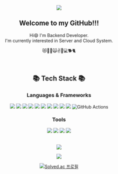 <!--
**wanzaS2/wanzaS2** is a ✨ _special_ ✨ repository because its `README.md` (this file) appears on your GitHub profile.

Here are some ideas to get you started:

- 🔭 I’m currently working on ...
- 🌱 I’m currently learning ...
- 👯 I’m looking to collaborate on ...
- 🤔 I’m looking for help with ...
- 💬 Ask me about ...
- 📫 How to reach me: ...
- 😄 Pronouns: ...
- ⚡ Fun fact: ...
-->

<div align='center'>
  
  <img src="https://capsule-render.vercel.app/api?type=transparent&text=☆moon_gang★&fontSize=40&fontColor=1E90FF&animation=fadeIn">
  
  <h2>Welcome to my GitHub!!!</h2>
  Hi😄 I'm Backend Developer.<br/>
  I'm currently interested in Server and Cloud System.
  <p>😻🤩💗🙀✌👊💻🐕🐈</p>
  <br>
  
  <h2>📚 Tech Stack 📚</h2>
  <h3>Languages & Frameworks</h3>
  <img src="https://img.shields.io/badge/Java-007396?style=for-the-badge&logo=Java&logoColor=white"/>
  <img src="https://img.shields.io/badge/Spring-6DB33F?style=for-the-badge&logo=Spring&logoColor=white"/>
  <img src="https://img.shields.io/badge/Spring Boot-6DB33F?style=for-the-badge&logo=Spring Boot&logoColor=white"/>
  <img src="https://img.shields.io/badge/React Native-09D3AC?style=for-the-badge&logo=Create React App&logoColor=white"/>
  <img src="https://img.shields.io/badge/JavaScript-F7DF1E?style=for-the-badge&logo=JavaScript&logoColor=white"/>
   <img src="https://img.shields.io/badge/TypeScript-3178C6?style=for-the-badge&logo=TypeScript&logoColor=white"/>
  <img src="https://img.shields.io/badge/HTML-E34F26?style=for-the-badge&logo=HTML5&logoColor=white"/>
  <img src="https://img.shields.io/badge/Python-3776AB?style=for-the-badge&logo=Python&logoColor=white"/>
  <img src="https://img.shields.io/badge/Mysql-4479A1?style=for-the-badge&logo=MySql&logoColor=white"/>
  <img src="https://img.shields.io/badge/AWS-232F3E?style=for-the-badge&logo=Amazon AWS&logoColor=white"/>
  <img alt="GitHub Actions" src ="https://img.shields.io/badge/GitHub Actions-2088FF.svg?&style=for-the-badge&logo=GitHub Actions&logoColor=white"/>

  
  <h3>Tools</h3>
  <img src="https://img.shields.io/badge/Git-F05032?style=for-the-badge&logo=Git&logoColor=white"/>
  <img src="https://img.shields.io/badge/GitHub-181717?style=for-the-badge&logo=GitHub&logoColor=white"/>
  <img src="https://img.shields.io/badge/IntelliJ-000000?style=for-the-badge&logo=IntelliJ IDEA&logoColor=white"/>
  <img src="https://img.shields.io/badge/Visual Studio Code-007ACC?style=for-the-badge&logo=Visual Studio Code&logoColor=white"/><br/><br/><br/>
  
  <img src="https://github-readme-stats.vercel.app/api?username=wanzaS2&show_icons=true&theme=tokyonight"/>
  <br>
  
<a href="https://github.com/wanzaS2"><img align="center" src="https://github-readme-stats.vercel.app/api/top-langs/?username=wanzaS2&layout=compact&theme=tokyonight&hide_border=true" /></a> 

[![Solved.ac 프로필](http://mazassumnida.wtf/api/v2/generate_badge?boj=wanza123)](https://solved.ac/wanza123)

</div>
